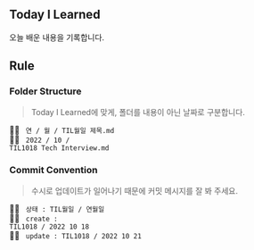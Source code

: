 ## Today I Learned
오늘 배운 내용을 기록합니다.

## Rule
### Folder Structure
> Today I Learned에 맞게, 폴더를 내용이 아닌 날짜로 구분합니다.

💁‍♂️ <code> 연 / 월 / TIL월일 제목.md </code><br>
🙆‍♂️ <code> 2022 / 10 / TIL1018 Tech Interview.md </code>

### Commit Convention
> 수시로 업데이트가 일어나기 때문에 커밋 메시지를 잘 봐 주세요.

💁‍♂️ <code> 상태 : TIL월일 / 연월일 </code><br>
🙆‍♂️ <code> create : TIL1018 / 2022 10 18 </code><br>
🙆‍♂️ <code> update : TIL1018 / 2022 10 21 </code>
